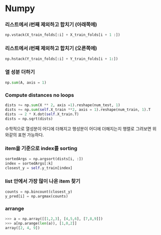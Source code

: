 # Numpy

### 리스트에서 i번째 제외하고 합치기 (아래쪽에)

```python
np.vstack(X_train_folds[:i] + X_train_folds[i + 1 :])
```

### 리스트에서 i번째 제외하고 합치기 (오른쪽에)

```python
np.hstack(Y_train_folds[:i] + Y_train_folds[i + 1:])
```

### 열 성분 더하기
```python
np.sum(A, axis = 1)
```

### Compute distances no loops
```python
dists += np.sum(X ** 2, axis =1).reshape(num_test, 1)
dists += np.sum(self.X_train **2, axis = 1).reshape(num_train, 1).T
dists -= 2 * X.dot(self.X_train.T)
dists = np.sqrt(dists)
```
수학적으로 열성분이 어디에 더해지고 행성분이 어디에 더해지는지 행렬로 그려보면 위와같의 표현 가능하다.

### item을 기준으로 index를 sorting
```python
sortedArgs = np.argsort(dists[i, :])
index = sortedArgs[:k]
closest_y = self.y_train[index]
```

### list 안에서 가장 많이 나온 item 찾기
```python
counts = np.bincount(closest_y)
y_pred[i] = np.argmax(counts)
```

### arrange
```python
>>> a = np.array([[1,2,3], [4,5,6], [7,8,9]])
>>> a[np.arange(len(a)), [1,0,2]]
array([2, 4, 9])
```